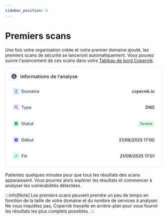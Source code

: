 ```yaml
---
sidebar_position: 4
---
```


# Premiers scans

Une fois votre organisation créée et votre premier domaine ajouté, les premiers scans de sécurité se lanceront automatiquement. Vous pouvez suivre l'avancement de ces scans dans votre [Tableau de bord Copernik](https://copernik.io/app).

![Tableau de bord Copernik](/img/copernik-first-scans.png)

Patientez quelques minutes pour que tous les résultats des scans apparaissent. Vous pourrez alors explorer les résultats et commencer à analyser les vulnérabilités détectées.

:::info[Note]
Les premiers scans peuvent prendre un peu de temps en fonction de la taille de votre domaine et du nombre de services à analyser. Ne vous inquiétez pas, Copernik travaille en arrière-plan pour vous fournir les résultats les plus complets possibles.
:::